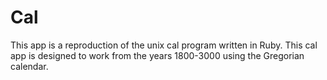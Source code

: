 Cal
========================================

This app is a reproduction of the unix cal program written in Ruby.
This cal app is designed to work from the years 1800-3000 using the Gregorian calendar.
